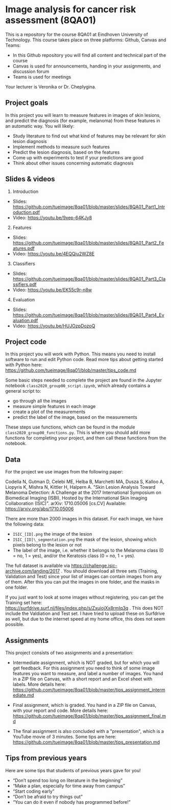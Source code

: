 # Image analysis for cancer risk assessment (8QA01)

This is a repository for the course 8QA01 at Eindhoven University of Technology. This course takes place on three platforms: Github, Canvas and Teams:

* In this Github repository you will find all content and technical part of the course
* Canvas is used for announcements, handing in your assignments, and discussion forum
* Teams is used for meetings 

Your lecturer is Veronika or Dr. Cheplygina. 

## Project goals

In this project you will learn to measure features in images of skin lesions, and predict the diagnosis (for example, melanoma) from these features in an automatic way. You will likely:
* Study literature to find out what kind of features may be relevant for skin lesion diagnosis
* Implement methods to measure such features
* Predict the lesion diagnosis, based on the features
* Come up with experiments to test if your predictions are good
* Think about other issues concerning automatic diagnosis

## Slides & videos

1. Introduction
* Slides: https://github.com/tueimage/8qa01/blob/master/slides/8QA01_Part1_Introduction.pdf
* Video: https://youtu.be/9xep-64KJy8 

2. Features
* Slides: https://github.com/tueimage/8qa01/blob/master/slides/8QA01_Part2_Features.pdf
* Video: https://youtu.be/4EQQiu2WZ8E

3. Classifiers
* Slides: https://github.com/tueimage/8qa01/blob/master/slides/8QA01_Part3_Classifiers.pdf
* Video: https://youtu.be/EK55c9r-n8w

4. Evaluation
* Slides: https://github.com/tueimage/8qa01/blob/master/slides/8QA01_Part4_Evaluation.pdf
* Video: https://youtu.be/HUJOzpDozoQ


## Project code

In this project you will work with Python. This means you need to install software to run and edit Python code. Read more tips about getting started with Python here: https://github.com/tueimage/8qa01/blob/master/tips_code.md 

Some basic steps needed to complete the project are found in the Jupyter notebook `class2020_group00_script.ipynb`, which already contains a general script to: 

* go through all the images
* measure simple features in each image
* create a plot of the measurements
* predict the label of the image, based on the measurements

These steps use functions, which can be found in the module `class2020_group00_functions.py`. This is where you should add more functions for completing your project, and then call these functions from the notebook. 

## Data

For the project we use images from the following paper:

Codella N, Gutman D, Celebi ME, Helba B, Marchetti MA, Dusza S, Kalloo A, Liopyris K, Mishra N, Kittler H, Halpern A. "Skin Lesion Analysis Toward Melanoma Detection: A Challenge at the 2017 International Symposium on Biomedical Imaging (ISBI), Hosted by the International Skin Imaging Collaboration (ISIC)". arXiv: 1710.05006 [cs.CV] Available: https://arxiv.org/abs/1710.05006


There are more than 2000 images in this dataset. For each image, we have the following data:

*	`ISIC_[ID].png` the image of the lesion
*	`ISIC_[ID]\_segmentation.png` the mask of the lesion, showing which pixels belong to the lesion or not
* The label of the image, i.e. whether it belongs to the Melanoma class (0 = no, 1 = yes), and/or the Keratosis class (0 = no, 1 = yes). 

The full dataset is available via https://challenge.isic-archive.com/landing/2017 . You should download all three sets (Training, Validation and Test) since your list of images can contain images from any of them. After this you can put the images in one folder, and the masks in one folder. 

If you just want to look at some images without registering, you can get the Training set here: https://surfdrive.surf.nl/files/index.php/s/ZxuiojXx8rmIq3q . This does NOT include the Valdiation and Test set. I have tried to upload these on Surfdrive as well, but due to the internet speed at my home office, this does not seem possible.  


## Assignments

This project consists of two assignments and a presentation:

* Intermediate assignment, which is NOT graded, but for which you will get feedback. For this assignment you need to think of some image features you want to measure, and label a number of images. You hand in a ZIP file on Canvas, with a short report and an Excel sheet with labels. More details here: https://github.com/tueimage/8qa01/blob/master/tips_assignment_intermediate.md

* Final assignment, which is graded. You hand in a ZIP file on Canvas, with your report and code. More details here: https://github.com/tueimage/8qa01/blob/master/tips_assignment_final.md

* The final assignment is also concluded with a "presentation", which is a YouTube movie of 3 minutes. Some tips are here: https://github.com/tueimage/8qa01/blob/master/tips_presentation.md

## Tips from previous years

Here are some tips that students of previous years gave for you! 

* “Don’t spend too long on literature in the beginning”
* “Make a plan, especially for time away from campus”
* “Start coding early”
* “Don’t be afraid to try things out”
* “You can do it even if nobody has programmed before!”

